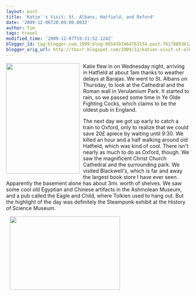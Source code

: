 ```yaml
---
layout: post
title: 'Katie''s Visit: St. Albans, Hatfield, and Oxford'
date: '2009-12-06T20:09:00.003Z'
author: Tim
tags: travel
modified_time: '2009-12-07T19:31:52.124Z'
blogger_id: tag:blogger.com,1999:blog-8654393464763154.post-7617889361257938428
blogger_orig_url: http://tburr.blogspot.com/2009/12/katies-visit-st-albans-hatfield-and.html
---
```


<a href="http://photos-h.ak.fbcdn.net/hphotos-ak-snc3/hs117.snc3/16458_201814511086_524306086_3667011_4839964_n.jpg"><img style="float:left; margin:0 10px 10px 0;cursor:pointer; cursor:hand;width: 201px; height: 302px;" src="http://photos-h.ak.fbcdn.net/hphotos-ak-snc3/hs117.snc3/16458_201814511086_524306086_3667011_4839964_n.jpg" border="0" alt="" /></a>

Katie flew in on Wednesday night, arriving in Hatfield at about 1am thanks to weather delays at Barajas. We went to St. Albans on Thursday, to look at the Cathedral and the Roman wall in Verulamium Park. It started to rain, so we passed some time in Ye Olde Fighting Cocks, which claims to be the oldest pub in England.

The next day we got up early to catch a train to Oxford, only to realize that we could save 20£ apiece by waiting until 9:30. We killed an hour and a half walking around old Hatfield, which was kind of cool. There isn't nearly as much to do as Oxford, though. We saw the magnificent Christ Church Cathedral and the surrounding park. We visited Blackwell's, which is far and away the largest book store I have ever seen. Apparently the basement alone has about 3mi. worth of shelves. We saw some cool old Egyptian and Chinese artifacts in the Ashmolean Museum, and a pub called the Eagle and Child, where Tolkien used to hang out. But the highlight of the day was definitely the Steampunk exhibit at the History of Science Museum.

<a href="http://photos-h.ak.fbcdn.net/hphotos-ak-snc3/hs117.snc3/16458_201814806086_524306086_3667058_3227965_n.jpg"><img style="float:center; margin:0 0 10px 10px;cursor:pointer; cursor:hand;width: 302px; height: 201px;" src="http://photos-h.ak.fbcdn.net/hphotos-ak-snc3/hs117.snc3/16458_201814806086_524306086_3667058_3227965_n.jpg" border="0" alt="" /></a>
